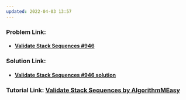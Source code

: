 ```yaml
---
updated: 2022-04-03 13:57
---
```

### **Problem Link:**

- #### [Validate Stack Sequences #946](https://leetcode.com/problems/validate-stack-sequences/)

### **Solution Link:**

- #### [Validate Stack Sequences #946 solution](./Solution.java)

### **Tutorial Link:** [Validate Stack Sequences by AlgorithmMEasy](https://youtu.be/SeTsK_aNUWI)
